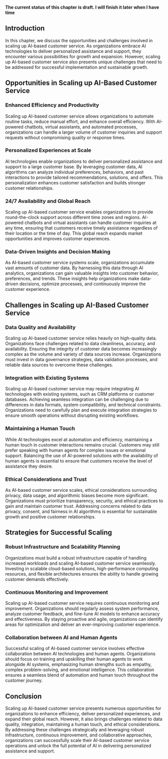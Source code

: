 **The current status of this chapter is draft. I will finish it later when I have time**

Introduction
------------

In this chapter, we discuss the opportunities and challenges involved in scaling up AI-based customer service. As organizations embrace AI technologies to deliver personalized assistance and support, they encounter various possibilities for growth and expansion. However, scaling up AI-based customer service also presents unique challenges that need to be addressed for successful implementation and sustainable growth.

Opportunities in Scaling up AI-Based Customer Service
-----------------------------------------------------

### Enhanced Efficiency and Productivity

Scaling up AI-based customer service allows organizations to automate routine tasks, reduce manual effort, and enhance overall efficiency. With AI-powered chatbots, virtual assistants, and automated processes, organizations can handle a larger volume of customer inquiries and support requests without compromising quality or response times.

### Personalized Experiences at Scale

AI technologies enable organizations to deliver personalized assistance and support to a large customer base. By leveraging customer data, AI algorithms can analyze individual preferences, behaviors, and past interactions to provide tailored recommendations, solutions, and offers. This personalization enhances customer satisfaction and builds stronger customer relationships.

### 24/7 Availability and Global Reach

Scaling up AI-based customer service enables organizations to provide round-the-clock support across different time zones and regions. AI-powered chatbots and virtual assistants can handle customer inquiries at any time, ensuring that customers receive timely assistance regardless of their location or the time of day. This global reach expands market opportunities and improves customer experiences.

### Data-Driven Insights and Decision Making

As AI-based customer service systems scale, organizations accumulate vast amounts of customer data. By harnessing this data through AI analytics, organizations can gain valuable insights into customer behavior, preferences, and trends. These insights help organizations make data-driven decisions, optimize processes, and continuously improve the customer experience.

Challenges in Scaling up AI-Based Customer Service
--------------------------------------------------

### Data Quality and Availability

Scaling up AI-based customer service relies heavily on high-quality data. Organizations face challenges related to data cleanliness, accuracy, and availability. Ensuring the integrity of customer data becomes increasingly complex as the volume and variety of data sources increase. Organizations must invest in data governance strategies, data validation processes, and reliable data sources to overcome these challenges.

### Integration with Existing Systems

Scaling up AI-based customer service may require integrating AI technologies with existing systems, such as CRM platforms or customer databases. Achieving seamless integration can be challenging due to differences in data formats, system compatibility, and technical constraints. Organizations need to carefully plan and execute integration strategies to ensure smooth operations without disrupting existing workflows.

### Maintaining a Human Touch

While AI technologies excel at automation and efficiency, maintaining a human touch in customer interactions remains crucial. Customers may still prefer speaking with human agents for complex issues or emotional support. Balancing the use of AI-powered solutions with the availability of human agents is essential to ensure that customers receive the level of assistance they desire.

### Ethical Considerations and Trust

As AI-based customer service scales, ethical considerations surrounding privacy, data usage, and algorithmic biases become more significant. Organizations must prioritize transparency, security, and ethical practices to gain and maintain customer trust. Addressing concerns related to data privacy, consent, and fairness in AI algorithms is essential for sustainable growth and positive customer relationships.

Strategies for Successful Scaling
---------------------------------

### Robust Infrastructure and Scalability Planning

Organizations must build a robust infrastructure capable of handling increased workloads and scaling AI-based customer service seamlessly. Investing in scalable cloud-based solutions, high-performance computing resources, and flexible architectures ensures the ability to handle growing customer demands effectively.

### Continuous Monitoring and Improvement

Scaling up AI-based customer service requires continuous monitoring and improvement. Organizations should regularly assess system performance, analyze customer feedback, and fine-tune AI models to enhance accuracy and effectiveness. By staying proactive and agile, organizations can identify areas for optimization and deliver an ever-improving customer experience.

### Collaboration between AI and Human Agents

Successful scaling of AI-based customer service involves effective collaboration between AI technologies and human agents. Organizations should focus on training and upskilling their human agents to work alongside AI systems, emphasizing human strengths such as empathy, complex problem-solving, and emotional intelligence. This collaboration ensures a seamless blend of automation and human touch throughout the customer journey.

Conclusion
----------

Scaling up AI-based customer service presents numerous opportunities for organizations to enhance efficiency, deliver personalized experiences, and expand their global reach. However, it also brings challenges related to data quality, integration, maintaining a human touch, and ethical considerations. By addressing these challenges strategically and leveraging robust infrastructure, continuous improvement, and collaborative approaches, organizations can successfully scale their AI-based customer service operations and unlock the full potential of AI in delivering personalized assistance and support.
